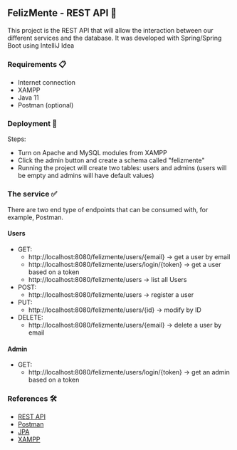 ## FelizMente - REST API 🚀
This project is the REST API that will allow the interaction between our different services and the database.
It was developed with Spring/Spring Boot using IntelliJ Idea

### Requirements 📋

* Internet connection
* XAMPP
* Java 11
* Postman (optional)

### Deployment 🔧
Steps:
* Turn on Apache and MySQL modules from XAMPP
* Click the admin button and create a schema called "felizmente"
* Running the project will create two tables: users and admins (users will be empty and admins will have default values)

### The service ✅
There are two end type of endpoints that can be consumed with, for example, Postman.

#### Users
* GET:
  * http://localhost:8080/felizmente/users/{email} -> get a user by email
  * http://localhost:8080/felizmente/users/login/{token} -> get a user based on a token
  * http://localhost:8080/felizmente/users -> list all Users
* POST:
  * http://localhost:8080/felizmente/users -> register a user
* PUT:
  * http://localhost:8080/felizmente/users/{id} -> modify by ID
* DELETE:
  * http://localhost:8080/felizmente/users/{email} -> delete a user by email

#### Admin
* GET:
  * http://localhost:8080/felizmente/users/login/{token} -> get an admin based on a token

### References 🛠️
* [REST API](https://www.redhat.com/en/topics/api/what-is-a-rest-api)
* [Postman](https://www.blazemeter.com/blog/how-use-postman-manage-and-execute-your-apis)
* [JPA](https://www.ibm.com/docs/en/was-liberty/base?topic=overview-java-persistence-api-jpa)
* [XAMPP](https://www.educba.com/what-is-xampp/)
